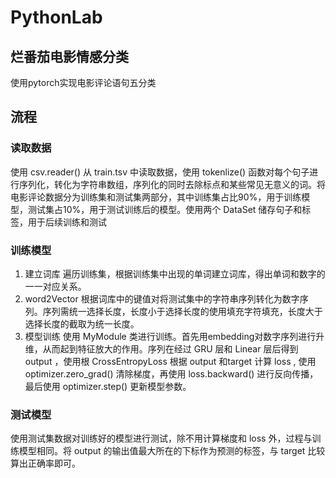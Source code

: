 # PythonLab
## 烂番茄电影情感分类
使用pytorch实现电影评论语句五分类
## 流程
### 读取数据
使用 csv.reader() 从 train.tsv 中读取数据，使用 tokenlize() 函数对每个句子进行序列化，转化为字符串数组，序列化的同时去除标点和某些常见无意义的词。将电影评论数据分为训练集和测试集两部分，其中训练集占比90%，用于训练模型，测试集占10%，用于测试训练后的模型。使用两个 DataSet 储存句子和标签，用于后续训练和测试

### 训练模型  
1. 建立词库
遍历训练集，根据训练集中出现的单词建立词库，得出单词和数字的一一对应关系。
2. word2Vector
根据词库中的键值对将测试集中的字符串序列转化为数字序列。序列需统一选择长度，长度小于选择长度的使用填充字符填充，长度大于选择长度的截取为统一长度。
3. 模型训练
使用 MyModule 类进行训练。首先用embedding对数字序列进行升维，从而起到特征放大的作用。序列在经过 GRU 层和 Linear 层后得到 output ，使用根 CrossEntropyLoss 根据 output 和target 计算 loss , 使用 optimizer.zero_grad() 清除梯度，再使用 loss.backward() 进行反向传播，最后使用 optimizer.step() 更新模型参数。
### 测试模型
使用测试集数据对训练好的模型进行测试，除不用计算梯度和 loss 外，过程与训练模型相同。将 output 的输出值最大所在的下标作为预测的标签，与 target 比较算出正确率即可。
